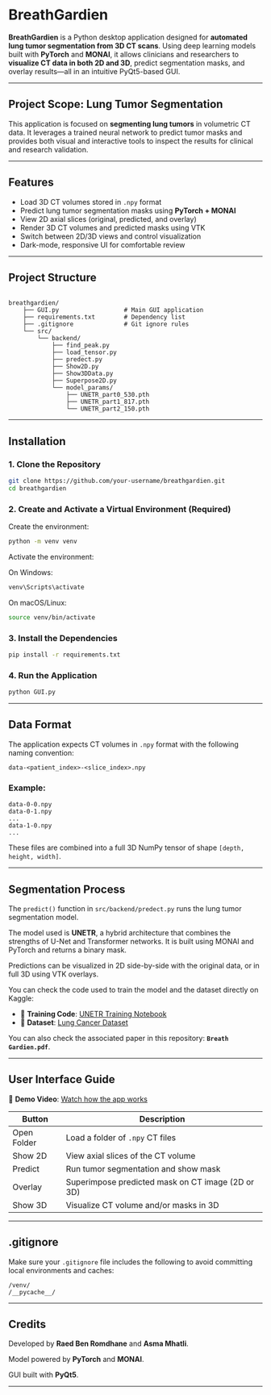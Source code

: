 # BreathGardien

**BreathGardien** is a Python desktop application designed for **automated lung tumor segmentation from 3D CT scans**. Using deep learning models built with **PyTorch** and **MONAI**, it allows clinicians and researchers to **visualize CT data in both 2D and 3D**, predict segmentation masks, and overlay results—all in an intuitive PyQt5-based GUI.

---

## Project Scope: Lung Tumor Segmentation

This application is focused on **segmenting lung tumors** in volumetric CT data. It leverages a trained neural network to predict tumor masks and provides both visual and interactive tools to inspect the results for clinical and research validation.

---

## Features

- Load 3D CT volumes stored in `.npy` format  
- Predict lung tumor segmentation masks using **PyTorch + MONAI**  
- View 2D axial slices (original, predicted, and overlay)  
- Render 3D CT volumes and predicted masks using VTK  
- Switch between 2D/3D views and control visualization  
- Dark-mode, responsive UI for comfortable review  

---

## Project Structure

```

breathgardien/
    ├── GUI.py                  # Main GUI application
    ├── requirements.txt        # Dependency list
    ├── .gitignore              # Git ignore rules
    └── src/
        └── backend/
            ├── find_peak.py
            ├── load_tensor.py
            ├── predect.py
            ├── Show2D.py
            ├── Show3DData.py
            ├── Superpose2D.py
            └── model_params/
                ├── UNETR_part0_530.pth
                ├── UNETR_part1_817.pth
                └── UNETR_part2_150.pth

````

---

## Installation

### 1. Clone the Repository

```bash
git clone https://github.com/your-username/breathgardien.git
cd breathgardien
````

### 2. Create and Activate a Virtual Environment (Required)

Create the environment:

```bash
python -m venv venv
```

Activate the environment:

On Windows:

```bash
venv\Scripts\activate
```

On macOS/Linux:

```bash
source venv/bin/activate
```

### 3. Install the Dependencies

```bash
pip install -r requirements.txt
```

### 4. Run the Application

```bash
python GUI.py
```

---

## Data Format

The application expects CT volumes in `.npy` format with the following naming convention:

```
data-<patient_index>-<slice_index>.npy
```

### Example:

```
data-0-0.npy  
data-0-1.npy  
...
data-1-0.npy
...
```

These files are combined into a full 3D NumPy tensor of shape `[depth, height, width]`.

---

## Segmentation Process

The `predict()` function in `src/backend/predect.py` runs the lung tumor segmentation model.

The model used is **UNETR**, a hybrid architecture that combines the strengths of U-Net and Transformer networks. It is built using MONAI and PyTorch and returns a binary mask.

Predictions can be visualized in 2D side-by-side with the original data, or in full 3D using VTK overlays.

You can check the code used to train the model and the dataset directly on Kaggle:

* 📘 **Training Code**: [UNETR Training Notebook](https://www.kaggle.com/code/raedbenromdhane/unter-raed4)
* 📂 **Dataset**: [Lung Cancer Dataset](https://www.kaggle.com/datasets/raedbenromdhane/lung-cancer-data-set)

You can also check the associated paper in this repository: **`Breath Gardien.pdf`**.

---

## User Interface Guide

🎥 **Demo Video**: [Watch how the app works](https://drive.google.com/file/d/1L1hx5bACR7EwJu9556mJs7gTceno7tRa/view?usp=drive_link)

| Button      | Description                                       |
| ----------- | ------------------------------------------------- |
| Open Folder | Load a folder of `.npy` CT files                  |
| Show 2D     | View axial slices of the CT volume                |
| Predict     | Run tumor segmentation and show mask              |
| Overlay     | Superimpose predicted mask on CT image (2D or 3D) |
| Show 3D     | Visualize CT volume and/or masks in 3D            |

---

## .gitignore

Make sure your `.gitignore` file includes the following to avoid committing local environments and caches:

```
/venv/
/__pycache__/
```

---

## Credits

Developed by **Raed Ben Romdhane** and **Asma Mhatli**.

Model powered by **PyTorch** and **MONAI**.

GUI built with **PyQt5**.

---
